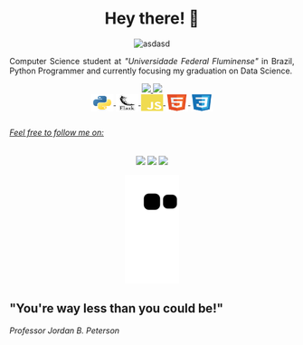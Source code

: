 
<h1 align="center"> Hey there! 🤘 </h1>

<div align="center">
  
  ![asdasd](https://user-images.githubusercontent.com/43455579/134071966-20ce46f1-0820-4f35-b44b-5560e472b394.jpg)

  <p align="justify">Computer Science student at <i>"Universidade Federal Fluminense"</i> in Brazil, Python Programmer and currently focusing my graduation on Data Science.</p>
  
  <div>
    <a href="https://github.com/Felipeixotont">
    <img height="180em" src="https://github-readme-stats.vercel.app/api?username=felipeixotont&show_icons=true&theme=dracula&include_all_commits=true&count_private=true"/>
    <img height="180em" src="https://github-readme-stats.vercel.app/api/top-langs/?username=felipeixotont&layout=compact&langs_count=7&theme=dracula"/>
  </div>
</div>

  
<div align="center">
   <img align="center" alt="Lipe-Python" height="30" width="40" src="https://raw.githubusercontent.com/devicons/devicon/master/icons/python/python-original.svg">
   <img align="center" alt="Lipe-Flask" height="30" width="40" src="https://raw.githubusercontent.com/yunaranyancat/yunaranyancat/master/images/flask.png"> 
   <img align="center" alt="Lipe-Js" height="30" width="40" src="https://raw.githubusercontent.com/devicons/devicon/master/icons/javascript/javascript-plain.svg">
   <img align="center" alt="Lipe-HTML" height="30" width="40" src="https://raw.githubusercontent.com/devicons/devicon/master/icons/html5/html5-original.svg">
   <img align="center" alt="Lipe-CSS" height="30" width="40" src="https://raw.githubusercontent.com/devicons/devicon/master/icons/css3/css3-original.svg">
</div>

##

###### Feel free to follow me on:
<div align="center"> 
  <a href="https://instagram.com/felipeixotont" target="_blank"><img src="https://img.shields.io/badge/-Instagram-%23E4405F?style=for-the-badge&logo=instagram&logoColor=white" target="_blank"></a>
  <a href = "mailto:felipeneto@id.uff.br"><img src="https://img.shields.io/badge/-Gmail-%23333?style=for-the-badge&logo=gmail&logoColor=white" target="_blank"></a>
  <a href="https://www.linkedin.com/in/felipe-henrique-peixoto-neto-459735202/" target="_blank"><img src="https://img.shields.io/badge/-LinkedIn-%230077B5?style=for-the-badge&logo=linkedin&logoColor=white" target="_blank"></a>
  
  ![Snake animation](https://github.com/rafaballerini/rafaballerini/blob/output/github-contribution-grid-snake.svg)
  
</div>  
 
##

## "You're way less than you could be!" 
*Professor Jordan B. Peterson*
